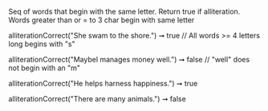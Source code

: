 Seq of words that begin with the same letter. Return true if alliteration. Words greater than or = to 3 char begin with same letter

alliterationCorrect("She swam to the shore.") ➞ true
// All words >= 4 letters long begins with "s"

alliterationCorrect("Maybel manages money well.") ➞ false
// "well" does not begin with an "m"

alliterationCorrect("He helps harness happiness.") ➞ true

alliterationCorrect("There are many animals.") ➞ false